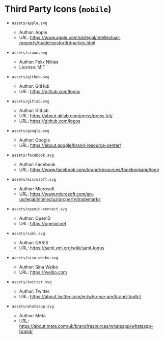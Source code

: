 # Third Party Icons (`mobile`)

- `assets/apple.svg`
  - Author: Apple
  - URL: <https://www.apple.com/uk/legal/intellectual-property/guidelinesfor3rdparties.html>

- `assets/crown.svg`
  - Author: Felix Niklas
  - License: MIT

- `assets/github.svg`
  - Author: GitHub
  - URL: <https://github.com/logos>

- `assets/gitlab.svg`
  - Author: GitLab
  - URL: <https://about.gitlab.com/press/press-kit/>
  - URL: <https://github.com/logos>

- `assets/google.svg`
  - Author: Google
  - URL: <https://about.google/brand-resource-center/>

- `assets/facebook.svg`
  - Author: Facebook
  - URL: <https://www.facebook.com/brand/resources/facebookapp/logo>

- `assets/microsoft.svg`
  - Author: Microsoft
  - URL: <https://www.microsoft.com/en-us/legal/intellectualproperty/trademarks>

- `assets/openid-connect.svg`
  - Author: OpenID
  - URL: <https://openid.net>

- `assets/saml.svg`
  - Author: OASIS
  - URL: <https://saml.xml.org/wiki/saml-logos>

- `assets/sina-weibo.svg`
  - Author: Sina Weibo
  - URL: <https://weibo.com>

- `assets/twitter.svg`
  - Author: Twitter
  - URL: <https://about.twitter.com/en/who-we-are/brand-toolkit>

- `assets/whatsapp.svg`
  - Author: Meta
  - URL: <https://about.meta.com/uk/brand/resources/whatsapp/whatsapp-brand/>

